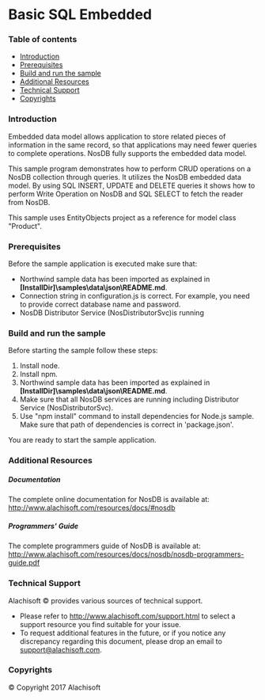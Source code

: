 ﻿# Basic SQL Embedded

### Table of contents

* [Introduction](#introduction)
* [Prerequisites](#prerequisites)
* [Build and run the sample](#Build-and-run-the-sample)
* [Additional Resources](#additional-resources)
* [Technical Support](#technical-support)
* [Copyrights](#copyrights)

### Introduction

Embedded data model allows application to store related pieces of information in the same record, so that applications may need fewer queries to complete operations.
NosDB fully supports the embedded data model.

This sample program demonstrates how to perform CRUD operations on a NosDB collection through queries. It utilizes the NosDB embedded data model. By using SQL INSERT, UPDATE and DELETE queries it shows how to perform Write Operation on NosDB and SQL SELECT to fetch the reader from NosDB.

This sample uses EntityObjects project as a reference for model class "Product".

### Prerequisites

Before the sample application is executed make sure that:

- Northwind sample data has been imported as explained in **[InstallDir]\samples\data\json\README.md**.
- Connection string in configuration.js is correct. For example, you need to provide correct database name and password.
- NosDB Distributor Service (NosDistributorSvc)is running

### Build and run the sample

Before starting the sample follow these steps:
1.  Install node.
2.  Install npm.
3. 	Northwind sample data has been imported as explained in **[InstallDir]\samples\data\json\README.md**.
4.  Make sure that all NosDB services are running including Distributor Service (NosDistributorSvc).
5.  Use "npm install" command to install dependencies for Node.js sample. Make sure that path of dependencies is correct in 'package.json'.
	
You are ready to start the sample application.

### Additional Resources

##### Documentation
The complete online documentation for NosDB is available at:
http://www.alachisoft.com/resources/docs/#nosdb

##### Programmers' Guide
The complete programmers guide of NosDB is available at:
http://www.alachisoft.com/resources/docs/nosdb/nosdb-programmers-guide.pdf

### Technical Support

Alachisoft © provides various sources of technical support. 

- Please refer to http://www.alachisoft.com/support.html to select a support resource you find suitable for your issue.
- To request additional features in the future, or if you notice any discrepancy regarding this document, please drop an email to [support@alachisoft.com](mailto:support@alachisoft.com).

### Copyrights

© Copyright 2017 Alachisoft 